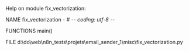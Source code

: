 Help on module fix_vectorization:

NAME
    fix_vectorization - # -*- coding: utf-8 -*-

FUNCTIONS
    main()

FILE
    d:\do\web\n8n_tests\projets\email_sender_1\misc\fix_vectorization.py


